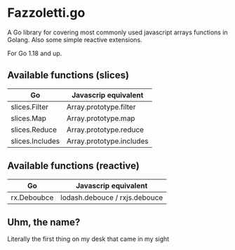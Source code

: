 # Fazzoletti.go

A Go library for covering most commonly used javascript arrays functions in Golang.
Also some simple reactive extensions.

For Go 1.18 and up.

## Available functions (slices)

|      Go         | Javascrip equivalent     |
|-----------------|--------------------------|
| slices.Filter   | Array.prototype.filter   |
| slices.Map      | Array.prototype.map      |
| slices.Reduce   | Array.prototype.reduce   |
| slices.Includes | Array.prototype.includes |

## Available functions (reactive)

|      Go         | Javascrip equivalent          |
|-----------------|-------------------------------|
| rx.Deboubce     | lodash.debouce / rxjs.debouce |

## Uhm, the name?
Literally the first thing on my desk that came in my sight